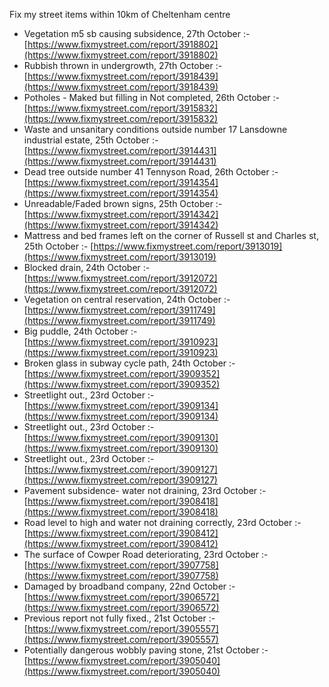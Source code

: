 Fix my street items within 10km of Cheltenham centre

<!-- fix_marker starts -->

- Vegetation m5 sb causing subsidence, 27th October :- [https://www.fixmystreet.com/report/3918802](https://www.fixmystreet.com/report/3918802)
- Rubbish thrown in undergrowth, 27th October :- [https://www.fixmystreet.com/report/3918439](https://www.fixmystreet.com/report/3918439)
- Potholes - Maked but filling in Not completed, 26th October :- [https://www.fixmystreet.com/report/3915832](https://www.fixmystreet.com/report/3915832)
- Waste and unsanitary conditions outside number 17 Lansdowne industrial estate, 25th October :- [https://www.fixmystreet.com/report/3914431](https://www.fixmystreet.com/report/3914431)
- Dead tree outside number 41 Tennyson Road, 26th October :- [https://www.fixmystreet.com/report/3914354](https://www.fixmystreet.com/report/3914354)
- Unreadable/Faded brown signs, 25th October :- [https://www.fixmystreet.com/report/3914342](https://www.fixmystreet.com/report/3914342)
- Mattress and bed frames left on the corner of Russell st and Charles st, 25th October :- [https://www.fixmystreet.com/report/3913019](https://www.fixmystreet.com/report/3913019)
- Blocked drain, 24th October :- [https://www.fixmystreet.com/report/3912072](https://www.fixmystreet.com/report/3912072)
- Vegetation on central reservation, 24th October :- [https://www.fixmystreet.com/report/3911749](https://www.fixmystreet.com/report/3911749)
- Big puddle, 24th October :- [https://www.fixmystreet.com/report/3910923](https://www.fixmystreet.com/report/3910923)
- Broken glass in subway cycle path, 24th October :- [https://www.fixmystreet.com/report/3909352](https://www.fixmystreet.com/report/3909352)
- Streetlight out., 23rd October :- [https://www.fixmystreet.com/report/3909134](https://www.fixmystreet.com/report/3909134)
- Streetlight out., 23rd October :- [https://www.fixmystreet.com/report/3909130](https://www.fixmystreet.com/report/3909130)
- Streetlight out., 23rd October :- [https://www.fixmystreet.com/report/3909127](https://www.fixmystreet.com/report/3909127)
- Pavement subsidence- water not draining, 23rd October :- [https://www.fixmystreet.com/report/3908418](https://www.fixmystreet.com/report/3908418)
- Road level to high and water not draining correctly, 23rd October :- [https://www.fixmystreet.com/report/3908412](https://www.fixmystreet.com/report/3908412)
- The surface of Cowper Road deteriorating, 23rd October :- [https://www.fixmystreet.com/report/3907758](https://www.fixmystreet.com/report/3907758)
- Damaged by broadband company, 22nd October :- [https://www.fixmystreet.com/report/3906572](https://www.fixmystreet.com/report/3906572)
- Previous report not fully fixed., 21st October :- [https://www.fixmystreet.com/report/3905557](https://www.fixmystreet.com/report/3905557)
- Potentially dangerous wobbly paving stone, 21st October :- [https://www.fixmystreet.com/report/3905040](https://www.fixmystreet.com/report/3905040)

<!-- fix_marker ends -->
